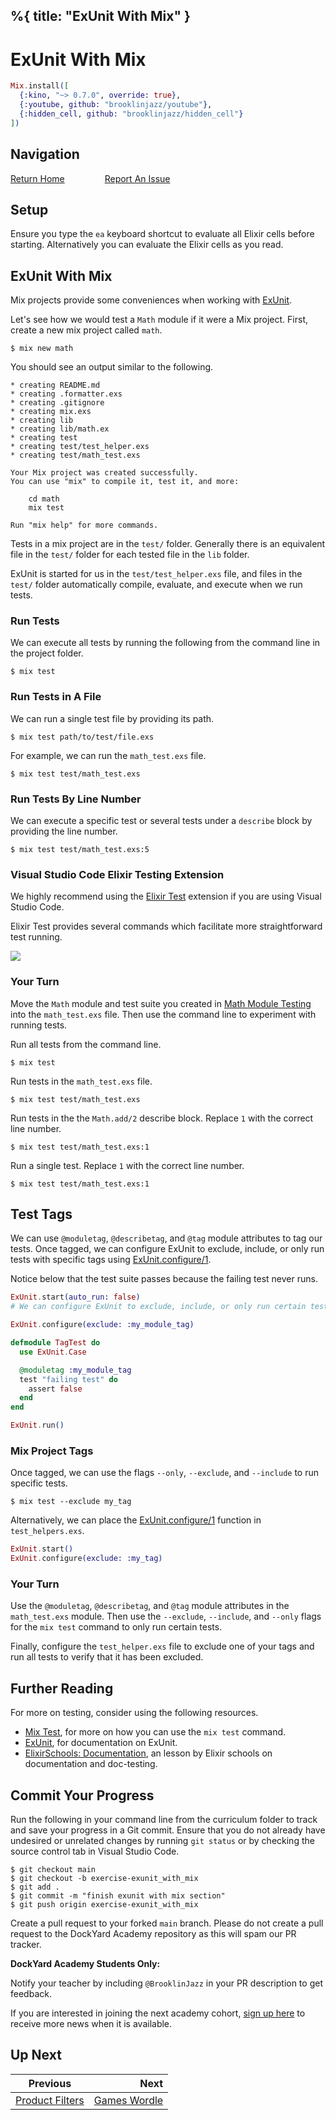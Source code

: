 %{
  title: "ExUnit With Mix"
}
---
# ExUnit With Mix

```elixir
Mix.install([
  {:kino, "~> 0.7.0", override: true},
  {:youtube, github: "brooklinjazz/youtube"},
  {:hidden_cell, github: "brooklinjazz/hidden_cell"}
])
```

## Navigation

[Return Home](../start.livemd)<span style="padding: 0 30px"></span>
[Report An Issue](https://github.com/DockYard-Academy/beta_curriculum/issues/new?assignees=&labels=&template=issue.md&title=)

## Setup

Ensure you type the `ea` keyboard shortcut to evaluate all Elixir cells before starting. Alternatively you can evaluate the Elixir cells as you read.

## ExUnit With Mix

Mix projects provide some conveniences when working with [ExUnit](https://hexdocs.pm/ex_unit/ExUnit.html).

Let's see how we would test a `Math` module if it were a Mix project.
First, create a new mix project called `math`.

```
$ mix new math
```

You should see an output similar to the following.

```
* creating README.md
* creating .formatter.exs
* creating .gitignore
* creating mix.exs
* creating lib
* creating lib/math.ex
* creating test
* creating test/test_helper.exs
* creating test/math_test.exs

Your Mix project was created successfully.
You can use "mix" to compile it, test it, and more:

    cd math
    mix test

Run "mix help" for more commands.
```

Tests in a mix project are in the `test/` folder. Generally there is an equivalent file in the `test/` folder
for each tested file in the `lib` folder.

ExUnit is started for us in the `test/test_helper.exs` file, and
files in the `test/` folder automatically compile, evaluate, and execute when we run tests.

<!-- livebook:{"break_markdown":true} -->

### Run Tests

We can execute all tests by running the following from the command line in the project folder.

```
$ mix test
```

<!-- livebook:{"break_markdown":true} -->

### Run Tests in A File

We can run a single test file by providing its path.

```
$ mix test path/to/test/file.exs
```

For example, we can run the `math_test.exs` file.

```
$ mix test test/math_test.exs
```

<!-- livebook:{"break_markdown":true} -->

### Run Tests By Line Number

We can execute a specific test or several tests under a `describe` block by providing the line number.

```
$ mix test test/math_test.exs:5
```

<!-- livebook:{"break_markdown":true} -->

### Visual Studio Code Elixir Testing Extension

We highly recommend using the [Elixir Test](https://marketplace.visualstudio.com/items?itemName=samuel-pordeus.elixir-test)
extension if you are using Visual Studio Code.

Elixir Test provides several commands which facilitate more straightforward test running.

<!-- livebook:{"break_markdown":true} -->

![](images/Elixir%20Test%20Commands.png)

<!-- livebook:{"break_markdown":true} -->

### Your Turn

Move the `Math` module and test suite you created in [Math Module Testing](../exercises/math_module_testing.livemd) into the `math_test.exs` file. Then use the command line to experiment with running tests.

Run all tests from the command line.

```
$ mix test
```

Run tests in the `math_test.exs` file.

```
$ mix test test/math_test.exs
```

Run tests in the the `Math.add/2` describe block. Replace `1` with the correct line number.

```
$ mix test test/math_test.exs:1
```

Run a single test. Replace `1` with the correct line number.

```
$ mix test test/math_test.exs:1
```

## Test Tags

We can use `@moduletag`, `@describetag`, and `@tag` module attributes to tag our tests.
Once tagged, we can configure ExUnit to exclude, include, or only run tests with specific tags using [ExUnit.configure/1](https://hexdocs.pm/ex_unit/ExUnit.html#configure/1).

Notice below that the test suite passes because the failing test never runs.

```elixir
ExUnit.start(auto_run: false)
# We can configure ExUnit to exclude, include, or only run certain tests.

ExUnit.configure(exclude: :my_module_tag)

defmodule TagTest do
  use ExUnit.Case

  @moduletag :my_module_tag
  test "failing test" do
    assert false
  end
end

ExUnit.run()
```

### Mix Project Tags

Once tagged, we can use the flags `--only`, `--exclude`, and `--include` to run specific tests.

```
$ mix test --exclude my_tag
```

Alternatively, we can place the [ExUnit.configure/1](https://hexdocs.pm/ex_unit/ExUnit.html#configure/1) function in `test_helpers.exs`.

<!-- livebook:{"force_markdown":true} -->

```elixir
ExUnit.start()
ExUnit.configure(exclude: :my_tag)
```

<!-- livebook:{"break_markdown":true} -->

### Your Turn

Use the `@moduletag`, `@describetag`, and `@tag` module attributes in the `math_test.exs` module. Then use the `--exclude`, `--include`, and `--only` flags for the `mix test` command to only run certain tests.

Finally, configure the `test_helper.exs` file to exclude one of your tags and run all tests to verify that it has been excluded.

## Further Reading

For more on testing, consider using the following resources.

* [Mix Test](https://hexdocs.pm/mix/Mix.Tasks.Test.html), for more on how you can use the `mix test` command.
* [ExUnit](https://hexdocs.pm/ex_unit/ExUnit.html), for documentation on ExUnit.
* [ElixirSchools: Documentation](https://elixirschool.com/en/lessons/basics/documentation), an lesson by Elixir schools on documentation and doc-testing.

## Commit Your Progress

Run the following in your command line from the curriculum folder to track and save your progress in a Git commit.
Ensure that you do not already have undesired or unrelated changes by running `git status` or by checking the source control tab in Visual Studio Code.

```
$ git checkout main
$ git checkout -b exercise-exunit_with_mix
$ git add .
$ git commit -m "finish exunit with mix section"
$ git push origin exercise-exunit_with_mix
```

Create a pull request to your forked `main` branch. Please do not create a pull request to the DockYard Academy repository as this will spam our PR tracker.

**DockYard Academy Students Only:**

Notify your teacher by including `@BrooklinJazz` in your PR description to get feedback.

If you are interested in joining the next academy cohort, [sign up here](https://academy.dockyard.com/) to receive more news when it is available.

## Up Next

| Previous                                               | Next                                             |
| ------------------------------------------------------ | -----------------------------------------------: |
| [Product Filters](../exercises/product_filters.livemd) | [Games Wordle](../exercises/games_wordle.livemd) |

